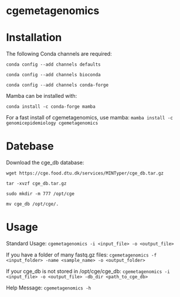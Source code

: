 # cgemetagenomics

# Installation

The following Conda channels are required:

`conda config --add channels defaults`

`conda config --add channels bioconda`

`conda config --add channels conda-forge`

Mamba can be installed with:

`conda install -c conda-forge mamba`

For a fast install of cgemetagenomics, use mamba:
`mamba install -c genomicepidemiology cgemetagenomics`


# Datebase

Download the cge_db database:

`wget https://cge.food.dtu.dk/services/MINTyper/cge_db.tar.gz`

`tar -xvzf cge_db.tar.gz`

`sudo mkdir -m 777 /opt/cge`

`mv cge_db /opt/cge/.`


# Usage

Standard Usage:
`cgemetagenomics -i <input_file> -o <output_file>`

If you have a folder of many fastq.gz files:
`cgemetagenomics -f <input_folder> -name <sample_name> -o <output_folder>`

If your cge_db is not stored in /opt/cge/cge_db:
`cgemetagenomics -i <input_file> -o <output_file> -db_dir <path_to_cge_db>`

Help Message:
`cgemetagenomics -h`
